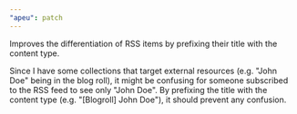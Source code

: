 ```yaml
---
"apeu": patch
---
```


Improves the differentiation of RSS items by prefixing their title with the content type.

Since I have some collections that target external resources (e.g. "John Doe" being in the blog roll), it might be confusing for someone subscribed to the RSS feed to see only "John Doe". By prefixing the title with the content type (e.g. "[Blogroll] John Doe"), it should prevent any confusion.
